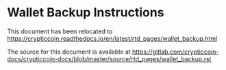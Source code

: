 # Wallet Backup Instructions

This document has been relocated to https://crypticcoin.readthedocs.io/en/latest/rtd_pages/wallet_backup.html

The source for this document is available at https://gitlab.com/crypticcoin-docs/crypticcoin-docs/blob/master/source/rtd_pages/wallet_backup.rst